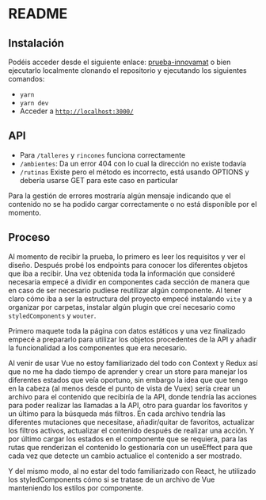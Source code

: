 # README

## Instalación
Podéis acceder desde el siguiente enlace: [prueba-innovamat](https://prueba-innovamat.surge.sh/) o bien ejecutarlo localmente clonando el repositorio y ejecutando los siguientes comandos:

- `yarn`
- `yarn dev`
- Acceder a [`http://localhost:3000/`](http://localhost:3000/)

## API

- Para `/talleres` y `rincones` funciona correctamente
- `/ambientes`: Da un error 404 con lo cual la dirección no existe todavía
- `/rutinas` Existe pero el método es incorrecto, está usando OPTIONS y debería usarse GET para este caso en particular

Para la gestión de errores mostraría algún mensaje indicando que el contenido no se ha podido cargar correctamente o no está disponible por el momento.

## Proceso

Al momento de recibir la prueba, lo primero es leer los requisitos y ver el diseño. Después probé los endpoints para conocer los diferentes objetos que iba a recibir. Una vez obtenida toda la información que consideré necesaria empecé a dividir en componentes cada sección de manera que en caso de ser necesario pudiese reutilizar algún componente.
Al tener claro cómo iba a ser la estructura del proyecto empecé instalando `vite` y a organizar por carpetas, instalar algún plugin que creí necesario como `styledComponents` y `wouter`.

Primero maquete toda la página con datos estáticos y una vez finalizado empecé a prepararlo para utilizar los objetos procedentes de la API y añadir la funcionalidad a los componentes que era necesario. 

Al venir de usar Vue no estoy familiarizado del todo con Context y Redux así que no me ha dado tiempo de aprender y crear un store para manejar los diferentes estados que veía oportuno, sin embargo la idea que que tengo en la cabeza (al menos desde el punto de vista de Vuex) sería crear un archivo para el contenido que recibiría de la API, donde tendría las acciones para poder realizar las llamadas a la API, otro para guardar los favoritos y un último para la búsqueda más filtros. En cada archivo tendría las diferentes mutaciones que necesitase, añadir/quitar de favoritos, actualizar los filtros activos, actualizar el contenido después de realizar una acción. Y por último cargar los estados en el componente que se requiera, para las rutas que renderizan el contenido lo gestionaría con un useEffect para que cada vez que detecte un cambio actualice el contenido a ser mostrado.

Y del mismo modo, al no estar del todo familiarizado con React, he utilizado los styledComponents cómo si se tratase de un archivo de Vue manteniendo los estilos por componente.